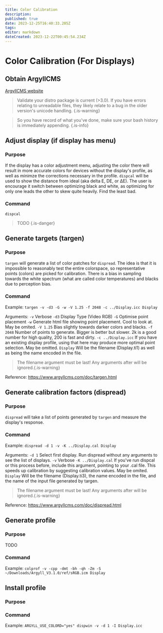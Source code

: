 ```yaml
---
title: Color Calibration
description: 
published: true
date: 2023-12-25T16:40:33.205Z
tags: 
editor: markdown
dateCreated: 2023-12-22T00:45:54.234Z
---
```


# Color Calibration (For Displays)
## Obtain ArgyllCMS
[ArgyllCMS website](https://www.argyllcms.com/)
> Validate your distro package is current (>3.0). If you have errors relating to unreadable files, they likely relate to a bug in the older version's unicode handling.
{.is-warning}

> So you have record of what you've done, make sure your bash history is immediately appending.
{.is-info}

## Adjust display (if display has menu)
### Purpose
If the display has a color adjustment menu, adjusting the color there will result in more accurate colors for devices without the display's profile, as well as minimze the corrections necessary in the profile. `dispcal` will be used to show the distance from ideal (aka delta E, DE, or ΔE). The user is encourage it switch between optimizing black and white, as optimizing for only one leads the other to skew quite heavily. Find the least bad.

### Command
`dispcal`
> 
> TODO
{.is-danger}


## Generate targets (targen)
### Purpose
`targen` will generate a list of color patches for `dispread`. The idea is that it is impossible to reasonably test the entire colorspace, so representative points (colors) are picked for calibration. There is a bias in sampling towards the white spectrum (what are called color temperatures) and blacks due to perception bias.
### Command
Example:
`targen -v -d3 -G -w -V 1.25 -f 2048 -c ../Display.icc Display`

Arguments:
`-v` Verbose
`-d3` Display Type (Video RGB)
`-G` Optimise point placement
`-w` Generate html file showing point placement. Cool to look at. May be omited.
`-V 1.25` Bias slightly towards darker colors and blacks.
`-f 2048` Number of points to generate. Bigger is better but slower. 2k is a good number for high quality, 200 is fast and dirty.
`-c ../Display.icc` If you have an existing display profile, using that here may produce more optimal point selection. May be omitted.
`Display` Will be the filename (Display.ti1) as well as being the name encoded in the file.
> The filename argument must be last! Any arguments after will be ignored.{.is-warning}

Reference: https://www.argyllcms.com/doc/targen.html

## Generate calibration factors (dispread)
### Purpose
`dispread` will take a list of points generated by `targen` and measure the display's response.

### Command
Example:
`dispread -d 1 -v -K ../Display.cal Display`

Arguments:
`-d 1` Select first display. Run dispread without any arguments to see the list of displays.
`-v` Verbose
`-K ../Display.cal` If you've run dispcal or this process before, include this argument, pointing to your .cal file. This speeds up calibration by suggesting calibration values. May be omited.
`Display` Will be the filename (Display.ti3), the name encoded in the file, and the name of the input file generated by targen.
> The filename argument must be last! Any arguments after will be ignored.{.is-warning}

Reference: https://www.argyllcms.com/doc/dispread.html

## Generate profile
### Purpose
TODO
### Command
Example:
`colprof -v -cpp -dmt -bh -qh -Zm -S ~/Downloads/Argyll_V3.1.0/ref/sRGB.icm Display`

## Install profile
### Purpose
### Command
Example:
`ARGYLL_USE_COLORD="yes" dispwin -v -d 1 -I Display.icc`